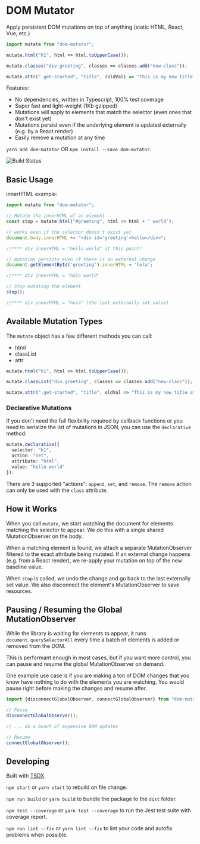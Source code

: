 # DOM Mutator

Apply persistent DOM mutations on top of anything (static HTML, React, Vue, etc.)

```ts
import mutate from "dom-mutator";

mutate.html("h1", html => html.toUpperCase());

mutate.classes("div.greeting", classes => classes.add("new-class"));

mutate.attr(".get-started", "title", (oldVal) => "This is my new title attribute");
```

Features:

*  No dependencies, written in Typescript, 100% test coverage
*  Super fast and light-weight (1Kb gzipped)
*  Mutations will apply to elements that match the selector (even ones that don't exist yet)
*  Mutations persist even if the underlying element is updated externally (e.g. by a React render)
*  Easily remove a mutation at any time

`yarn add dom-mutator` OR `npm install --save dom-mutator`.

![Build Status](https://github.com/growthbook/dom-mutator/workflows/CI/badge.svg)

## Basic Usage

innerHTML example:

```ts
import mutate from "dom-mutator";

// Mutate the innerHTML of an element
const stop = mutate.html("#greeting", html => html + ' world');

// works even if the selector doesn't exist yet
document.body.innerHTML += "<div id='greeting'>hello</div>";

//**** div innerHTML = "hello world" at this point!

// mutation persists even if there is an external change
document.getElementById('greeting').innerHTML = 'hola';

//**** div innerHTML = "hola world"

// Stop mutating the element
stop();

//**** div innerHTML = "hola" (the last externally set value)
```

## Available Mutation Types

The `mutate` object has a few different methods you can call:

-  html
-  classList
-  attr


```ts
mutate.html("h1", html => html.toUpperCase());

mutate.classList("div.greeting", classes => classes.add("new-class"));

mutate.attr(".get-started", "title", oldVal => "This is my new title attribute");
```

### Declarative Mutations

If you don't need the full flexibility required by callback functions or you need to serialize the list of mutations in JSON, you can use the `declarative` method:

```ts
mutate.declarative({
  selector: "h1",
  action: "set",
  attribute: "html",
  value: "hello world"
});
```

There are 3 supported "actions": `append`, `set`, and `remove`.  The `remove` action can only be used with the `class` attribute.

## How it Works

When you call `mutate`, we start watching the document for elements matching the selector to appear. We do this with a single shared MutationObserver on the body.

When a matching element is found, we attach a separate MutationObserver filtered to the exact attribute being mutated.  If an external change happens (e.g. from a React render), we re-apply your mutation on top of the new baseline value.

When `stop` is called, we undo the change and go back to the last externally set value. We also disconnect the element's MutationObserver to save resources.

## Pausing / Resuming the Global MutationObserver

While the library is waiting for elements to appear, it runs `document.querySelectorAll` every time a batch of elements is added or removed from the DOM.

This is performant enough in most cases, but if you want more control, you can pause and resume the global MutationObserver on demand.

One example use case is if you are making a ton of DOM changes that you know have nothing to do with the elements you are watching. You would pause right before making the changes and resume after.

```ts
import {disconnectGlobalObserver, connectGlobalObserver} from "dom-mutator";

// Pause
disconnectGlobalObserver();

// ... do a bunch of expensive DOM updates

// Resume
connectGlobalObserver();
```

## Developing

Built with [TSDX](https://github.com/formium/tsdx).

`npm start` or `yarn start` to rebuild on file change.

`npm run build` or `yarn build` to bundle the package to the `dist` folder.

`npm test --coverage` or `yarn test --coverage` to run the Jest test suite with coverage report.

`npm run lint --fix` or `yarn lint --fix` to lint your code and autofix problems when possible.
